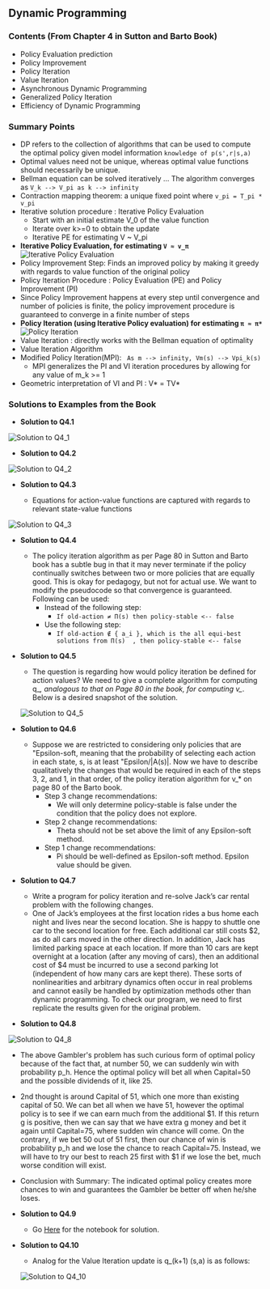 

## Dynamic Programming

### **Contents (From Chapter 4 in Sutton and Barto Book)**

- Policy Evaluation prediction
- Policy Improvement
- Policy Iteration
- Value Iteration
- Asynchronous Dynamic Programming
- Generalized Policy Iteration
- Efficiency of Dynamic Programming

### Summary Points

- DP refers to the collection of algorithms that can be used to compute the optimal policy given model information ```knowledge of p(s',r|s,a)``` 
- Optimal values need not be unique, whereas optimal value functions should necessarily be unique.
- Bellman equation can be solved iteratively ... The algorithm converges as ``` V_k --> V_pi as k --> infinity ```
- Contraction mapping theorem: a unique fixed point where ``` v_pi = T_pi * v_pi ```
- Iterative solution procedure : Iterative Policy Evaluation
  - Start with an initial estimate V_0 of the value function
  - Iterate over k>=0 to obtain the update
  - Iterative PE for estimating V ~ V_pi
- **Iterative Policy Evaluation, for estimating ```V ≈ v_π```**
![Iterative Policy Evaluation](https://github.com/kkm24132/ReinforcementLearning/blob/main/05_DynamicProgramming/IterativePolicyEvaluation.png)
- Policy Improvement Step: Finds an improved policy by making it greedy with regards to value function of the original policy
- Policy Iteration Procedure : Policy Evaluation (PE) and Policy Improvement (PI)
- Since Policy Improvement happens at every step until convergence and number of policies is finite, the policy improvement procedure is guaranteed to converge in a finite number of steps
- **Policy Iteration (using Iterative Policy evaluation) for estimating ```π ≈ π*```**
![Policy Iteration](https://github.com/kkm24132/ReinforcementLearning/blob/main/05_DynamicProgramming/PolicyIteration.png)
- Value Iteration : directly works with the Bellman equation of optimality
- Value Iteration Algorithm
- Modified Policy Iteration(MPI): ``` As m --> infinity, Vm(s) --> Vpi_k(s)```
  - MPI generalizes the PI and VI iteration procedures by allowing for any value of m_k >= 1
- Geometric interpretation of VI and PI : V* = TV* 

### Solutions to Examples from the Book

- **Solution to Q4.1**

![Solution to Q4_1](https://github.com/kkm24132/ReinforcementLearning/blob/main/05_DynamicProgramming/Q4_1.png)

- **Solution to Q4.2**

![Solution to Q4_2](https://github.com/kkm24132/ReinforcementLearning/blob/main/05_DynamicProgramming/Q4_2.png)

- **Solution to Q4.3**

  - Equations for action-value functions are captured with regards to relevant state-value functions

![Solution to Q4_3](https://github.com/kkm24132/ReinforcementLearning/blob/main/05_DynamicProgramming/Q4_3.png)

- **Solution to Q4.4**

  - The policy iteration algorithm as per Page 80 in Sutton and Barto book has a subtle bug in that it may never terminate if the policy continually switches between two or more policies that are equally good. This is okay for pedagogy, but not for actual use. We want to modify the pseudocode so that convergence is guaranteed. Following can be used:
    - Instead of the following step: 
      - ``` If old-action ≠ Π(s) then policy-stable <-- false ```
    - Use the following step:
      - ``` If old-action ∉ { a_i }, which is the all equi-best solutions from Π(s)  , then policy-stable <-- false ``` 

- **Solution to Q4.5**

  - The question is regarding how would policy iteration be defined for action values? We need to give a complete algorithm for computing q_*, analogous to that on Page 80 in the book, for computing v_*. Below is a desired snapshot of the solution.

  ![Solution to Q4_5](https://github.com/kkm24132/ReinforcementLearning/blob/main/05_DynamicProgramming/Q4_5.png)


- **Solution to Q4.6**

  - Suppose we are restricted to considering only policies that are "Epsilon-soft, meaning that the probability of selecting each action in each state, s, is at least "Epsilon/|A(s)|. Now we have to describe qualitatively the changes that would be required in each of the steps 3, 2, and 1, in that order, of the policy iteration algorithm for v_* on page 80 of the Barto book.
    - Step 3 change recommendations:
      - We will only determine policy-stable is false under the condition that the policy does not explore.
    - Step 2 change recommendations:
      - Theta should not be set above the limit of any Epsilon-soft method.
    - Step 1 change recommendations: 
      - Pi should be well-defined as Epsilon-soft method. Epsilon value should be given.
 
- **Solution to Q4.7**

  - Write a program for policy iteration and re-solve Jack’s car rental problem with the following changes. 
  - One of Jack’s employees at the first location rides a bus home each night and lives near the second location. She is happy to shuttle one car to the second location for free. Each additional car still costs $2, as do all cars moved in the other direction. In addition, Jack has limited parking space at each location. If more than 10 cars are kept overnight at a location (after any moving of cars), then an additional cost of $4 must be incurred to use a second parking lot (independent of how many cars are kept there). These sorts of nonlinearities and arbitrary dynamics often occur in real problems and cannot easily be handled by optimization methods other than dynamic programming. To check our program, we need to first replicate the results given for the original problem.

- **Solution to Q4.8**

 ![Solution to Q4_8](https://github.com/kkm24132/ReinforcementLearning/blob/main/05_DynamicProgramming/Q4_8.png)

  - The above Gambler's problem has such curious form of optimal policy because of the fact that, at number 50, we can suddenly win with probability p_h. Hence the optimal policy will bet all when Capital=50 and the possible dividends of it, like 25.
  - 2nd thought is around Capital of 51, which one more than existing capital of 50. We can bet all when we have 51, however the optimal policy is to see if we can earn much from the additional $1. If this return g is positive, then we can say that we have extra g money and bet it again until Capital=75, where sudden win chance will come. On the contrary, if we bet 50 out of 51 first, then our chance of win is probability p_h and we lose the chance to reach Capital=75. Instead, we will have to try our best to reach 25 first with $1 if we lose the bet, much worse condition will exist.
  - Conclusion with Summary: The indicated optimal policy creates more chances to win and guarantees the Gambler be better off when he/she loses.

- **Solution to Q4.9**

  - Go [Here](https://github.com/kkm24132/ReinforcementLearning/blob/main/05_DynamicProgramming/DP_Ex4.9.ipynb) for the notebook for solution.

- **Solution to Q4.10**

  - Analog for the Value Iteration update is q_(k+1) (s,a) is as follows:
  
  ![Solution to Q4_10](https://github.com/kkm24132/ReinforcementLearning/blob/main/05_DynamicProgramming/Q4_10.png)


